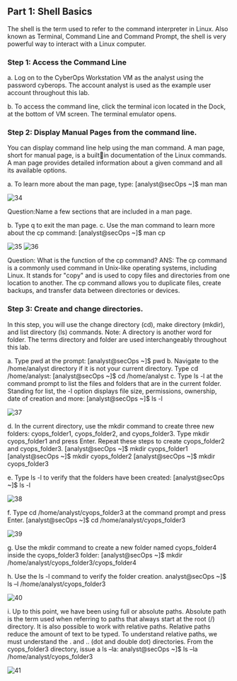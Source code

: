 ## Part 1: Shell Basics

  The shell is the term used to refer to the command interpreter in Linux. Also known as Terminal, Command Line and Command Prompt, the shell is very powerful way to interact with a Linux computer.
  
### Step 1: Access the Command Line
  
  a. Log on to the CyberOps Workstation VM as the analyst using the password cyberops. The account analyst is used as the example user account throughout this lab.
  
  b. To access the command line, click the terminal icon located in the Dock, at the bottom of VM screen. The terminal emulator opens.
  
### Step 2: Display Manual Pages from the command line.

  You can display command line help using the man command. A man page, short for manual page, is a builtin documentation of the Linux commands. A man page provides detailed information about a given command and all its available options.
  
  a. To learn more about the man page, type: [analyst@secOps ~]$ man man

![34](https://github.com/rahulr98/CyberOps/assets/116432525/96979137-93e3-4cb8-9c8e-aa78aeee2bc9)

  Question:Name a few sections that are included in a man page.

  b. Type q to exit the man page.
  c. Use the man command to learn more about the cp command: [analyst@secOps ~]$ man cp

![35](https://github.com/rahulr98/CyberOps/assets/116432525/73530391-570d-45b7-9d11-3416400e0b70)
![36](https://github.com/rahulr98/CyberOps/assets/116432525/7347ec90-cbb0-452a-a5ad-e81b28041a11)

 Question: What is the function of the cp command?
      ANS: The cp command is a commonly used command in Unix-like operating systems, including Linux. It stands for "copy" and is used to copy files and directories from one location to another. The cp command allows you to duplicate files, create backups, and transfer data between directories or devices.
  
### Step 3: Create and change directories.

  In this step, you will use the change directory (cd), make directory (mkdir), and list directory (ls) commands.
  Note: A directory is another word for folder. The terms directory and folder are used interchangeably throughout this lab.

  a. Type pwd at the prompt: [analyst@secOps ~]$ pwd
  b. Navigate to the /home/analyst directory if it is not your current directory. Type cd /home/analyst: [analyst@secOps ~]$ cd /home/analyst
  c. Type ls -l at the command prompt to list the files and folders that are in the current folder. Standing for list, the -l option displays file size, permissions, ownership, date of creation and more: [analyst@secOps ~]$ ls -l
  
![37](https://github.com/rahulr98/CyberOps/assets/116432525/603b69a8-8b00-423e-9a4b-2e2eb9e7933e)

  d. In the current directory, use the mkdir command to create three new folders: cyops_folder1, cyops_folder2, and cyops_folder3. Type mkdir cyops_folder1 and press Enter. Repeat these steps to create cyops_folder2 and cyops_folder3.
  [analyst@secOps ~]$ mkdir cyops_folder1
  [analyst@secOps ~]$ mkdir cyops_folder2
  [analyst@secOps ~]$ mkdir cyops_folder3
 
  e. Type ls -l to verify that the folders have been created:
  [analyst@secOps ~]$ ls -l
  
![38](https://github.com/rahulr98/CyberOps/assets/116432525/95b7d0c4-1208-4fd5-8c3e-3f644fd5997a)

  f. Type cd /home/analyst/cyops_folder3 at the command prompt and press Enter.
  [analyst@secOps ~]$ cd /home/analyst/cyops_folder3
  
![39](https://github.com/rahulr98/CyberOps/assets/116432525/f61f2298-a0c2-4357-8a28-2f4df89c2bd9)

  g. Use the mkdir command to create a new folder named cyops_folder4 inside the cyops_folder3 folder:
  [analyst@secOps ~]$ mkdir /home/analyst/cyops_folder3/cyops_folder4

  h. Use the ls -l command to verify the folder creation.
  analyst@secOps ~]$ ls –l /home/analyst/cyops_folder3

![40](https://github.com/rahulr98/CyberOps/assets/116432525/0195cffd-7b74-444d-b409-3aca5d4402b9)

  i. Up to this point, we have been using full or absolute paths. Absolute path is the term used when referring to paths that always start at the root (/) directory. It is also possible to work with relative paths. Relative paths reduce the amount of text to be typed. To understand relative paths, we must understand the . and .. (dot and double dot) directories. From the cyops_folder3 directory, issue a ls –la:
  analyst@secOps ~]$ ls –la /home/analyst/cyops_folder3
  
![41](https://github.com/rahulr98/CyberOps/assets/116432525/daba1429-ac8f-473c-bee5-04bbf04a6430)

  
